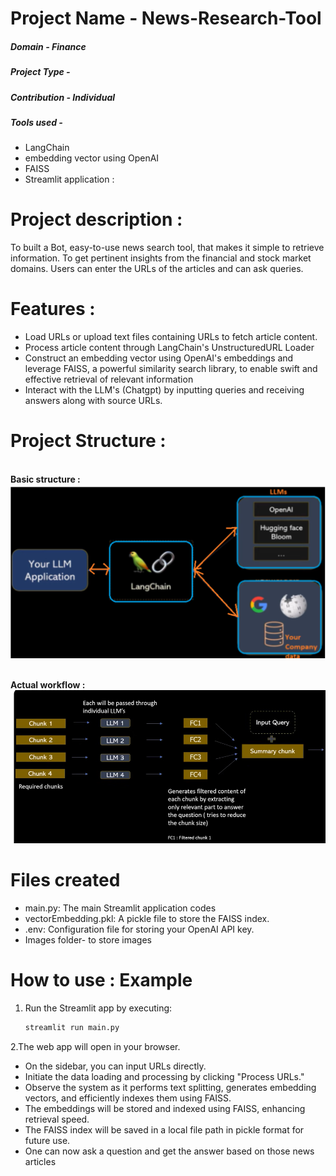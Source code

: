 #  **Project Name**        - News-Research-Tool
##### **Domain**              - Finance
##### **Project Type**        - 
##### **Contribution**        - Individual
##### **Tools used**          - 

  - LangChain
  - embedding vector using OpenAI
  - FAISS
  - Streamlit application : 

# Project description :
To built a Bot, easy-to-use news search tool, that makes it simple to retrieve information. To get pertinent insights from the financial and stock market domains. Users can enter the URLs of the articles and can ask queries.

# Features :
  - Load URLs or upload text files containing URLs to fetch article content.
  - Process article content through LangChain's UnstructuredURL Loader
  - Construct an embedding vector using OpenAI's embeddings and leverage FAISS, a powerful similarity search library, to enable swift and effective retrieval of relevant information
  - Interact with the LLM's (Chatgpt) by inputting queries and receiving answers along with source URLs.

# Project Structure :
<br>**Basic structure :**<br>
![](Images/structure.png)

<br>**Actual workflow :**<br>
![](Images/workflow.png)

# Files created
  - main.py: The main Streamlit application codes
  - vectorEmbedding.pkl: A pickle file to store the FAISS index.
  - .env: Configuration file for storing your OpenAI API key.
  - Images folder- to store images

# How to use : Example
1. Run the Streamlit app by executing:
   ```sh
   streamlit run main.py
   ```
2.The web app will open in your browser.
- On the sidebar, you can input URLs directly.
- Initiate the data loading and processing by clicking "Process URLs."
- Observe the system as it performs text splitting, generates embedding vectors, and efficiently indexes them using FAISS.
- The embeddings will be stored and indexed using FAISS, enhancing retrieval speed.
- The FAISS index will be saved in a local file path in pickle format for future use.
- One can now ask a question and get the answer based on those news articles


